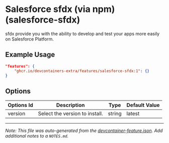 
# Salesforce sfdx (via npm) (salesforce-sfdx)

sfdx provide you with the ability to develop and test your apps more easily on Salesforce Platform.

## Example Usage

```json
"features": {
    "ghcr.io/devcontainers-extra/features/salesforce-sfdx:1": {}
}
```

## Options

| Options Id | Description | Type | Default Value |
|-----|-----|-----|-----|
| version | Select the version to install. | string | latest |



---

_Note: This file was auto-generated from the [devcontainer-feature.json](devcontainer-feature.json).  Add additional notes to a `NOTES.md`._
